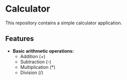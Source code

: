 # Calculator

This repository contains a simple calculator application.

## Features

* **Basic arithmetic operations:**
    * Addition (+)
    * Subtraction (-)
    * Multiplication (*)
    * Division (/)

